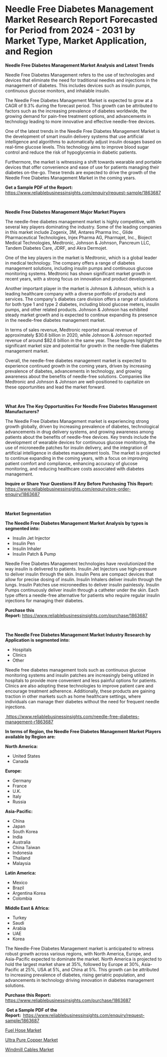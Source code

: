 <p><h1>Needle Free Diabetes Management Market Research Report Forecasted for Period from 2024 -  2031 by Market Type, Market Application, and Region</h1></p><p><strong>Needle Free Diabetes Management Market Analysis and Latest Trends</strong></p>
<p><p>Needle Free Diabetes Management refers to the use of technologies and devices that eliminate the need for traditional needles and injections in the management of diabetes. This includes devices such as insulin pumps, continuous glucose monitors, and inhalable insulin.</p><p>The Needle Free Diabetes Management Market is expected to grow at a CAGR of 9.3% during the forecast period. This growth can be attributed to factors such as the increasing prevalence of diabetes worldwide, the growing demand for pain-free treatment options, and advancements in technology leading to more innovative and effective needle-free devices.</p><p>One of the latest trends in the Needle Free Diabetes Management Market is the development of smart insulin delivery systems that use artificial intelligence and algorithms to automatically adjust insulin dosages based on real-time glucose levels. This technology aims to improve blood sugar control and reduce the risk of hypoglycemia in diabetic patients.</p><p>Furthermore, the market is witnessing a shift towards wearable and portable devices that offer convenience and ease of use for patients managing their diabetes on-the-go. These trends are expected to drive the growth of the Needle Free Diabetes Management Market in the coming years.</p></p>
<p><strong>Get a Sample PDF of the Report:&nbsp;</strong> <a href="https://www.reliablebusinessinsights.com/enquiry/request-sample/1863687">https://www.reliablebusinessinsights.com/enquiry/request-sample/1863687</a></p>
<p>&nbsp;</p>
<p><strong>Needle Free Diabetes Management Major Market Players</strong></p>
<p><p>The needle-free diabetes management market is highly competitive, with several key players dominating the industry. Some of the leading companies in this market include Zogenix, 3M, Antares Pharma Inc., Glide Pharmaceutical Technologies, Injex Pharma AG, Pharmajet, Inc., Bioject Medical Technologies, Medtronic, Johnson & Johnson, Pancreum LLC, Tandem Diabetes Care, JDRF, and Akra Dermojet.</p><p>One of the key players in the market is Medtronic, which is a global leader in medical technology. The company offers a range of diabetes management solutions, including insulin pumps and continuous glucose monitoring systems. Medtronic has shown significant market growth in recent years, with a strong focus on innovation and product development.</p><p>Another important player in the market is Johnson & Johnson, which is a leading healthcare company with a diverse portfolio of products and services. The company's diabetes care division offers a range of solutions for both type 1 and type 2 diabetes, including blood glucose meters, insulin pumps, and other related products. Johnson & Johnson has exhibited steady market growth and is expected to continue expanding its presence in the needle-free diabetes management market.</p><p>In terms of sales revenue, Medtronic reported annual revenue of approximately $30.6 billion in 2020, while Johnson & Johnson reported revenue of around $82.6 billion in the same year. These figures highlight the significant market size and potential for growth in the needle-free diabetes management market.</p><p>Overall, the needle-free diabetes management market is expected to experience continued growth in the coming years, driven by increasing prevalence of diabetes, advancements in technology, and growing awareness about the benefits of needle-free solutions. Companies like Medtronic and Johnson & Johnson are well-positioned to capitalize on these opportunities and lead the market forward.</p></p>
<p>&nbsp;</p>
<p><strong>What Are The Key Opportunities For Needle Free Diabetes Management Manufacturers?</strong></p>
<p><p>The Needle Free Diabetes Management market is experiencing strong growth globally, driven by increasing prevalence of diabetes, technological advancements in drug delivery systems, and growing awareness among patients about the benefits of needle-free devices. Key trends include the development of wearable devices for continuous glucose monitoring, the use of microneedle patches for insulin delivery, and the integration of artificial intelligence in diabetes management tools. The market is projected to continue expanding in the coming years, with a focus on improving patient comfort and compliance, enhancing accuracy of glucose monitoring, and reducing healthcare costs associated with diabetes management.</p></p>
<p><strong>Inquire or Share Your Questions If Any Before Purchasing This Report:</strong> <a href="https://www.reliablebusinessinsights.com/enquiry/pre-order-enquiry/1863687">https://www.reliablebusinessinsights.com/enquiry/pre-order-enquiry/1863687</a></p>
<p>&nbsp;</p>
<p><strong>Market Segmentation</strong></p>
<p><strong>The Needle Free Diabetes Management Market Analysis by types is segmented into:</strong></p>
<p><ul><li>Insulin Jet Injector</li><li>Insulin Pen</li><li>Insulin Inhaler</li><li>Insulin Patch & Pump</li></ul></p>
<p><p>Needle Free Diabetes Management technologies have revolutionized the way insulin is delivered to patients. Insulin Jet Injectors use high-pressure to deliver insulin through the skin. Insulin Pens are compact devices that allow for precise dosing of insulin. Insulin Inhalers deliver insulin through the lungs. Insulin Patches use microneedles to deliver insulin painlessly. Insulin Pumps continuously deliver insulin through a catheter under the skin. Each type offers a needle-free alternative for patients who require regular insulin injections for managing their diabetes.</p></p>
<p><strong>Purchase this Report:&nbsp;</strong><a href="https://www.reliablebusinessinsights.com/purchase/1863687">https://www.reliablebusinessinsights.com/purchase/1863687</a></p>
<p>&nbsp;</p>
<p><strong>The Needle Free Diabetes Management Market Industry Research by Application is segmented into:</strong></p>
<p><ul><li>Hospitals</li><li>Clinics</li><li>Other</li></ul></p>
<p><p>Needle free diabetes management tools such as continuous glucose monitoring systems and insulin patches are increasingly being utilized in hospitals to provide more convenient and less painful options for patients. Clinics are also adopting these technologies to improve patient care and encourage treatment adherence. Additionally, these products are gaining traction in other markets such as home healthcare settings, where individuals can manage their diabetes without the need for frequent needle injections.</p></p>
<p><a href="https://www.reliablebusinessinsights.com/needle-free-diabetes-management-r1863687">&nbsp;https://www.reliablebusinessinsights.com/needle-free-diabetes-management-r1863687</a></p>
<p><strong>In terms of Region, the Needle Free Diabetes Management Market Players available by Region are:</strong></p>
<p>
    <p> <strong> North America: </strong>
        <ul>
            <li>United States</li>
            <li>Canada</li>
        </ul>
        </p> 
    <p> <strong> Europe: </strong>
        <ul>
            <li>Germany</li>
            <li>France</li>
            <li>U.K.</li>
            <li>Italy</li>
            <li>Russia</li>
        </ul>
        </p> 
    <p> <strong> Asia-Pacific: </strong>
        <ul>
            <li>China</li>
            <li>Japan</li>
            <li>South Korea</li>
            <li>India</li>
            <li>Australia</li>
            <li>China Taiwan</li>
            <li>Indonesia</li>
            <li>Thailand</li>
            <li>Malaysia</li>
        </ul>
        </p> 
    <p> <strong> Latin America: </strong>
        <ul>
            <li>Mexico</li>
            <li>Brazil</li>
            <li>Argentina Korea</li>
            <li>Colombia</li>
        </ul>
        </p> 
    <p> <strong> Middle East & Africa: </strong>
        <ul>
            <li>Turkey</li>
            <li>Saudi</li>
            <li>Arabia</li>
            <li>UAE</li>
            <li>Korea</li>
        </ul>
    </p>
    </p>
<p><p>The Needle-Free Diabetes Management market is anticipated to witness robust growth across various regions, with North America, Europe, and Asia-Pacific expected to dominate the market. North America is projected to hold the largest market share at 35%, followed by Europe at 30%, Asia-Pacific at 25%, USA at 5%, and China at 5%. This growth can be attributed to increasing prevalence of diabetes, rising geriatric population, and advancements in technology driving innovation in diabetes management solutions.</p></p>
<p><strong>Purchase this Report: </strong><a href="https://www.reliablebusinessinsights.com/purchase/1863687">https://www.reliablebusinessinsights.com/purchase/1863687</a></p>
<p>&nbsp;<strong>Get a Sample PDF of the Report:&nbsp;&nbsp;</strong><a href="https://www.reliablebusinessinsights.com/enquiry/request-sample/1863687">https://www.reliablebusinessinsights.com/enquiry/request-sample/1863687</a></p>
<p><strong></strong></p>
<p><p><a href="https://medium.com/@othaleffler24/fuel-hose-market-share-market-analysis-growth-trends-forecasts-for-period-from-2024-2031-0a2d9a46b67f">Fuel Hose Market</a></p><p><a href="https://medium.com/@adribbs56546/ultra-pure-copper-market-a-global-and-regional-analysis-focus-on-region-country-level-analysis-ec3a3879bd5f">Ultra Pure Copper Market</a></p><p><a href="https://medium.com/@amyjacobi/windmill-cables-market-size-growth-trends-statistics-forecasts-2024-2031-31e9c4491f05">Windmill Cables Market</a></p></p>